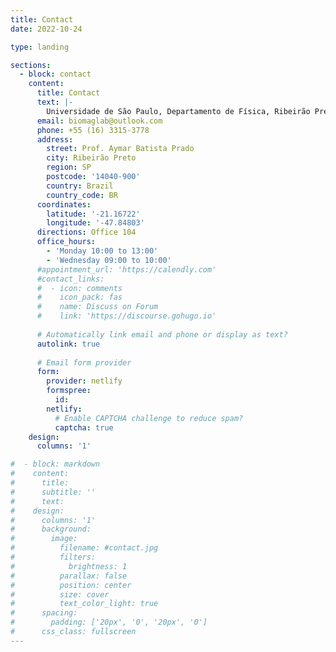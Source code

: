 ```yaml
---
title: Contact
date: 2022-10-24

type: landing

sections:
  - block: contact
    content:
      title: Contact
      text: |-
        Universidade de São Paulo, Departamento de Física, Ribeirão Preto - São Paulo
      email: biomaglab@outlook.com
      phone: +55 (16) 3315-3778
      address:
        street: Prof. Aymar Batista Prado
        city: Ribeirão Preto
        region: SP
        postcode: '14040-900'
        country: Brazil
        country_code: BR
      coordinates:
        latitude: '-21.16722'
        longitude: '-47.84803'
      directions: Office 104 
      office_hours:
        - 'Monday 10:00 to 13:00'
        - 'Wednesday 09:00 to 10:00'
      #appointment_url: 'https://calendly.com'
      #contact_links:
      #  - icon: comments
      #    icon_pack: fas
      #    name: Discuss on Forum
      #    link: 'https://discourse.gohugo.io'
    
      # Automatically link email and phone or display as text?
      autolink: true
    
      # Email form provider
      form:
        provider: netlify
        formspree:
          id:
        netlify:
          # Enable CAPTCHA challenge to reduce spam?
          captcha: true
    design:
      columns: '1'

#  - block: markdown
#    content:
#      title:
#      subtitle: ''
#      text:
#    design:
#      columns: '1'
#      background:
#        image: 
#          filename: #contact.jpg
#          filters:
#            brightness: 1
#          parallax: false
#          position: center
#          size: cover
#          text_color_light: true
#      spacing:
#        padding: ['20px', '0', '20px', '0']
#      css_class: fullscreen
---
```

